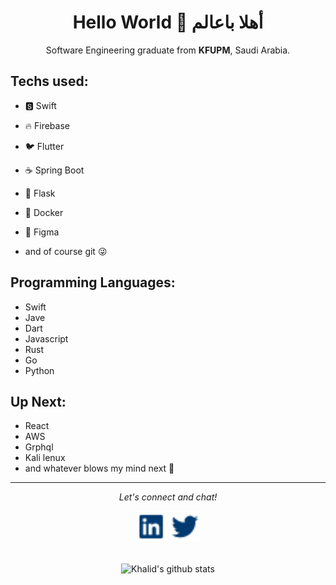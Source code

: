 

<!--
**ipkalid/ipkalid** is a ✨ _special_ ✨ repository because its `README.md` (this file) appears on your GitHub profile.

Here are some ideas to get you started:

- 🔭 I’m currently working on ...
- 🌱 I’m currently learning ...
- 👯 I’m looking to collaborate on ...
- 🤔 I’m looking for help with ...
- 💬 Ask me about ...
- 📫 How to reach me: ...
- 😄 Pronouns: ...
- ⚡ Fun fact: ...
-->
<div align="center">

# Hello World  👋  أهلا باعالم
Software Engineering graduate from **KFUPM**, Saudi Arabia.

</div>

## Techs used:
- 🆂 Swift 
- 🔥 Firebase 
- 🐦 Flutter 
- ☕️ Spring Boot
- 🐍 Flask
- 🐳 Docker 
- 🎨 Figma 


- and of course git 😜

## Programming Languages: 
- Swift
- Jave
- Dart
- Javascript 
- Rust
- Go
- Python

## Up Next:
- React
- AWS
- Grphql
- Kali lenux 
- and whatever blows my mind next 🤯

<hr>
<p align="center">
  <i>Let's connect and chat!</i>

  <p align="center">
    <a href="https://www.linkedin.com/in/khalid-alhazmi/" alt="Linkedin"><img src="https://raw.githubusercontent.com/alioh/alioh/master/linkedin-box-fill.png" width = 50px></a>
    <a href="https://twitter.com/iKAlhazmi" alt="Twitter"><img src="https://raw.githubusercontent.com/alioh/alioh/master/twitter-fill.png" width = 50px></a>
  </p>

  <p align="center">  
    <br>
    <img alt="Khalid's github stats" src="https://github-readme-stats.alioh.vercel.app/api?username=ipkalid&show_icons=true&hide_border=true" />
    <br>
<!--     <img alt="Khalid's github stats" src="https://github-readme-stats.vercel.app/api/top-langs/?username=ipkalid" /> -->
  </p>
  
  


</p>
